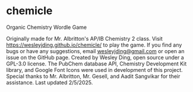 # chemicle
Organic Chemistry Wordle Game

Originally made for Mr. Albritton's AP/IB Chemistry 2 class.
Visit https://wesleyjding.github.io/chemicle/ to play the game. 
If you find any bugs or have any suggestions, email wesleyjding@gmail.com or open an issue on the GitHub page.
Created by Wesley Ding, open source under a GPL-3.0 license. The PubChem database API, Chemistry Development Kit library, and Google Font Icons were used in development of this project. Special thanks to Mr. Albritton, Mr. Gesell, and Aadit Sangvikar for their assistance. Last updated 2/5/2025.
